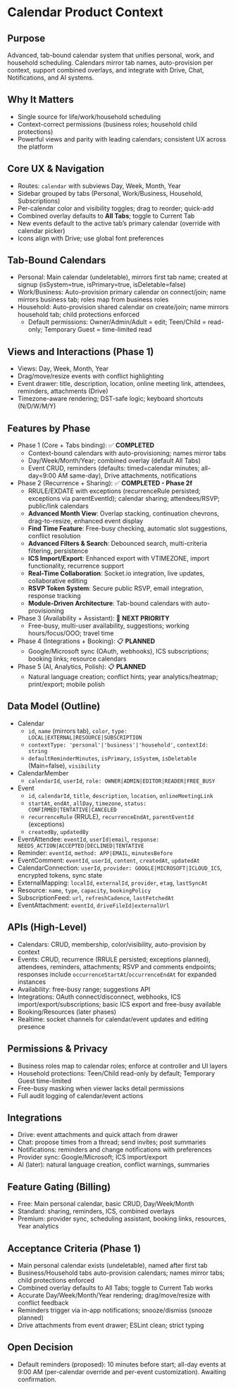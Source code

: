 # Calendar Product Context

## Purpose
Advanced, tab-bound calendar system that unifies personal, work, and household scheduling. Calendars mirror tab names, auto-provision per context, support combined overlays, and integrate with Drive, Chat, Notifications, and AI systems.

## Why It Matters
- Single source for life/work/household scheduling
- Context-correct permissions (business roles; household child protections)
- Powerful views and parity with leading calendars; consistent UX across the platform

## Core UX & Navigation
- Routes: `calendar` with subviews Day, Week, Month, Year
- Sidebar grouped by tabs (Personal, Work/Business, Household, Subscriptions)
- Per-calendar color and visibility toggles; drag to reorder; quick-add
- Combined overlay defaults to **All Tabs**; toggle to Current Tab
- New events default to the active tab’s primary calendar (override with calendar picker)
- Icons align with Drive; use global font preferences

## Tab-Bound Calendars
- Personal: Main calendar (undeletable), mirrors first tab name; created at signup (isSystem=true, isPrimary=true, isDeletable=false)
- Work/Business: Auto-provision primary calendar on connect/join; name mirrors business tab; roles map from business roles
- Household: Auto-provision shared calendar on create/join; name mirrors household tab; child protections enforced
  - Default permissions: Owner/Admin/Adult = edit; Teen/Child = read-only; Temporary Guest = time-limited read

## Views and Interactions (Phase 1)
- Views: Day, Week, Month, Year
- Drag/move/resize events with conflict highlighting
- Event drawer: title, description, location, online meeting link, attendees, reminders, attachments (Drive)
- Timezone-aware rendering; DST-safe logic; keyboard shortcuts (N/D/W/M/Y)

## Features by Phase
- Phase 1 (Core + Tabs binding): ✅ **COMPLETED**
  - Context-bound calendars with auto-provisioning; names mirror tabs
  - Day/Week/Month/Year; combined overlay (default All Tabs)
  - Event CRUD, reminders (defaults: timed=calendar minutes; all-day=9:00 AM same-day), Drive attachments, notifications
- Phase 2 (Recurrence + Sharing): ✅ **COMPLETED - Phase 2f**
  - RRULE/EXDATE with exceptions (recurrenceRule persisted; exceptions via parentEventId); calendar sharing; attendees/RSVP; public/link calendars
  - **Advanced Month View**: Overlap stacking, continuation chevrons, drag-to-resize, enhanced event display
  - **Find Time Feature**: Free-busy checking, automatic slot suggestions, conflict resolution
  - **Advanced Filters & Search**: Debounced search, multi-criteria filtering, persistence
  - **ICS Import/Export**: Enhanced export with VTIMEZONE, import functionality, recurrence support
  - **Real-Time Collaboration**: Socket.io integration, live updates, collaborative editing
  - **RSVP Token System**: Secure public RSVP, email integration, response tracking
  - **Module-Driven Architecture**: Tab-bound calendars with auto-provisioning
- Phase 3 (Availability + Assistant): 🎯 **NEXT PRIORITY**
  - Free-busy, multi-user availability, suggestions; working hours/focus/OOO; travel time
- Phase 4 (Integrations + Booking): 📋 **PLANNED**
  - Google/Microsoft sync (OAuth, webhooks), ICS subscriptions; booking links; resource calendars
- Phase 5 (AI, Analytics, Polish): 📋 **PLANNED**
  - Natural language creation; conflict hints; year analytics/heatmap; print/export; mobile polish

## Data Model (Outline)
- Calendar
  - `id`, `name` (mirrors tab), `color`, `type: LOCAL|EXTERNAL|RESOURCE|SUBSCRIPTION`
  - `contextType: 'personal'|'business'|'household'`, `contextId: string`
  - `defaultReminderMinutes`, `isPrimary`, `isSystem`, `isDeletable` (Main=false), `visibility`
- CalendarMember
  - `calendarId`, `userId`, `role: OWNER|ADMIN|EDITOR|READER|FREE_BUSY`
- Event
  - `id`, `calendarId`, `title`, `description`, `location`, `onlineMeetingLink`
  - `startAt`, `endAt`, `allDay`, `timezone`, `status: CONFIRMED|TENTATIVE|CANCELED`
  - `recurrenceRule` (RRULE), `recurrenceEndAt`, `parentEventId` (exceptions)
  - `createdBy`, `updatedBy`
- EventAttendee: `eventId`, `userId|email`, `response: NEEDS_ACTION|ACCEPTED|DECLINED|TENTATIVE`
- Reminder: `eventId`, `method: APP|EMAIL`, `minutesBefore`
- EventComment: `eventId`, `userId`, `content`, `createdAt`, `updatedAt`
- CalendarConnection: `userId`, `provider: GOOGLE|MICROSOFT|ICLOUD_ICS`, encrypted tokens, sync state
- ExternalMapping: `localId`, `externalId`, `provider`, `etag`, `lastSyncAt`
- Resource: `name`, `type`, `capacity`, `bookingPolicy`
- SubscriptionFeed: `url`, `refreshCadence`, `lastFetchedAt`
- EventAttachment: `eventId`, `driveFileId|externalUrl`

## APIs (High-Level)
- Calendars: CRUD, membership, color/visibility, auto-provision by context
- Events: CRUD, recurrence (RRULE persisted; exceptions planned), attendees, reminders, attachments; RSVP and comments endpoints; responses include `occurrenceStartAt`/`occurrenceEndAt` for expanded instances
- Availability: free-busy range; suggestions API
- Integrations: OAuth connect/disconnect, webhooks, ICS import/export/subscriptions; basic ICS export and free-busy available
- Booking/Resources (later phases)
- Realtime: socket channels for calendar/event updates and editing presence

## Permissions & Privacy
- Business roles map to calendar roles; enforce at controller and UI layers
- Household protections: Teen/Child read-only by default; Temporary Guest time-limited
- Free-busy masking when viewer lacks detail permissions
- Full audit logging of calendar/event actions

## Integrations
- Drive: event attachments and quick attach from drawer
- Chat: propose times from a thread; send invites; post summaries
- Notifications: reminders and change notifications with preferences
- Provider sync: Google/Microsoft; ICS import/export
- AI (later): natural language creation, conflict warnings, summaries

## Feature Gating (Billing)
- Free: Main personal calendar, basic CRUD, Day/Week/Month
- Standard: sharing, reminders, ICS, combined overlays
- Premium: provider sync, scheduling assistant, booking links, resources, Year analytics

## Acceptance Criteria (Phase 1)
- Main personal calendar exists (undeletable), named after first tab
- Business/Household tabs auto-provision calendars; names mirror tabs; child protections enforced
- Combined overlay defaults to All Tabs; toggle to Current Tab works
- Accurate Day/Week/Month/Year rendering; drag/move/resize with conflict feedback
- Reminders trigger via in-app notifications; snooze/dismiss (snooze planned)
- Drive attachments from event drawer; ESLint clean; strict typing

## Open Decision
- Default reminders (proposed): 10 minutes before start; all-day events at 9:00 AM (per-calendar override and per-event customization). Awaiting confirmation.

